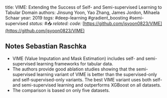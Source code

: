 
title: VIME: Extending the Success of Self- and Semi-supervised Learning to Tabular Domain
authors: Jinsung Yoon, Yao Zhang, James Jordon, Mihaela Schaar
year: 2019
*tags:* #deep-learning #gradient_boosting  #semi-supervised
*status:* #📥
*related:* 
*code:* [https://github.com/jsyoon0823/VIME](https://github.com/jsyoon0823/VIME)

## Notes Sebastian Raschka
-   VIME (Value Imputation and Mask Estimation) includes self- and semi-supervised learning frameworks for tabular data.
-   The authors provide good ablation studies showing that the semi-supervised learning variant of VIME is better than the supervised-only and self-supervised-only variants. The best VIME variant uses both self- and semi-supervised learning and outperforms XGBoost on all datasets.
-   The comparison is based on only five datasets.
